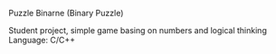 Puzzle Binarne (Binary Puzzle)

Student project, simple game basing on numbers and logical thinking
Language: C/C++
